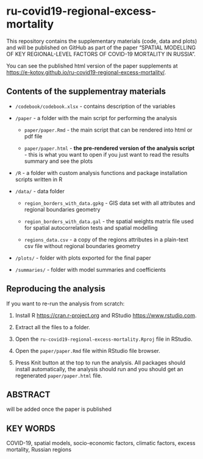 
<!-- README.md is generated from README.Rmd. Please edit that file -->

# ru-covid19-regional-excess-mortality

<!-- badges: start -->
<!-- badges: end -->

This repository contains the supplementary materials (code, data and
plots) and will be published on GitHub as part of the paper “SPATIAL
MODELLING OF KEY REGIONAL-LEVEL FACTORS OF COVID-19 MORTALITY IN
RUSSIA”.

You can see the published html version of the paper supplements at
<https://e-kotov.github.io/ru-covid19-regional-excess-mortality/>.

## Contents of the supplementray materials

-   `/codebook/codebook.xlsx` - contains description of the variables

-   `/paper` - a folder with the main script for performing the analysis

    -   `paper/paper.Rmd` - the main script that can be rendered into
        html or pdf file

    -   `paper/paper.html` - **the pre-rendered version of the analysis
        script** - this is what you want to open if you just want to
        read the results summary and see the plots

-   `/R` - a folder with custom analysis functions and package
    installation scripts written in R

-   `/data/` - data folder

    -   `region_borders_with_data.gpkg` - GIS data set with all
        attributes and regional boundaries geometry

    -   `region_borders_with_data.gal` - the spatial weights matrix file
        used for spatial autocorrelation tests and spatial modelling

    -   `regions_data.csv` - a copy of the regions attributes in a
        plain-text csv file without regional boundaries geometry

-   `/plots/` - folder with plots exported for the final paper

-   `/summaries/` - folder with model summaries and coefficients

## Reproducing the analysis

If you want to re-run the analysis from scratch:

1.  Install R <https://cran.r-project.org> and RStudio
    <https://www.rstudio.com>.

2.  Extract all the files to a folder.

3.  Open the `ru-covid19-regional-excess-mortality.Rproj` file in
    RStudio.

4.  Open the `paper/paper.Rmd` file within RStudio file browser.

5.  Press Knit button at the top to run the analysis. All packages
    should install automatically, the analysis should run and you should
    get an regenerated `paper/paper.html` file.

## ABSTRACT

will be added once the paper is published

## KEY WORDS

COVID-19, spatial models, socio-economic factors, climatic factors,
excess mortality, Russian regions
